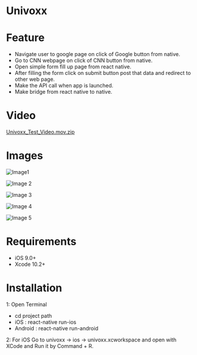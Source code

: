 # Univoxx

# Feature

- Navigate user to google page on click of Google button from native.
- Go to CNN webpage on click of CNN button from native.
- Open simple form fill up page from react native.
- After filling the form click on submit button post that data and redirect to other web page.
- Make the API call when app is launched.
- Make bridge from react native to native.

# Video
[Univoxx_Test_Video.mov.zip](https://github.com/krishnmobilehub/Univoxx/files/3910560/Univoxx_Test_Video.mov.zip)

# Images
![Image1](https://user-images.githubusercontent.com/56722459/69949998-8ef46080-1518-11ea-8c34-5407664c955d.png)

![Image 2](https://user-images.githubusercontent.com/56722459/69949643-ef36d280-1517-11ea-9aad-d3ea65272239.png)

![Image 3](https://user-images.githubusercontent.com/56722459/69949646-efcf6900-1517-11ea-9dec-215f5ef2e04b.png)

![Image 4](https://user-images.githubusercontent.com/56722459/69949648-efcf6900-1517-11ea-909f-4414fabf7f40.png)

![Image 5](https://user-images.githubusercontent.com/56722459/69949650-f067ff80-1517-11ea-8492-e0b06bac96e5.png)

# Requirements

- iOS 9.0+ 
- Xcode 10.2+

# Installation

1: Open Terminal
- cd project path
- iOS : react-native run-ios
- Android : react-native run-android  

2: For iOS Go to univoxx -> ios -> univoxx.xcworkspace and open with XCode and Run it by Command + R.
